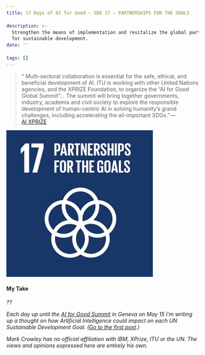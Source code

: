 ```yaml
---
title: 17 Days of AI for Good — SDG 17 — PARTNERSHIPS FOR THE GOALS

description: >-
  Strengthen the means of implementation and revitalize the global partnership
  for sustainable development.
date: ''

tags: []
---
```


> “ Multi-sectoral collaboration is essential for the safe, ethical, and benefi­cial development of AI. ITU is working with other United Nations agen­cies, and the XPRIZE Foundation, to organize the “AI for Good Global Summit”… The summit will bring together governments, industry, academia and civil society to explore the responsible development of human-centric AI in solving humanity’s grand challenges, including accelerating the all-important SDGs.” — [AI XPRIZE](https://ai.xprize.org/AI-For-Good/sustainable-development-goals)

  

![](/assets/1__32Pnjc3SkUctSQF6zuOFyQ.jpeg)

  

#### My Take

_??_

  

_Each day up until the_ [_AI for Good Summit_](https://www.itu.int/en/ITU-T/AI/2018/Pages/default.aspx) _in Geneva on May 15 I’m writing up a thought on how Artificial Intelligence could impact on each UN Sustainable Development Goal. (_[_Go to the first post_](https://medium.com/computationallythinking/17-days-of-ai-for-good-4bed544f42f8)_.)_

_Mark Crowley has no official affiliation with IBM, XPrize, ITU or the UN. The views and opinions expressed here are entirely his own._
